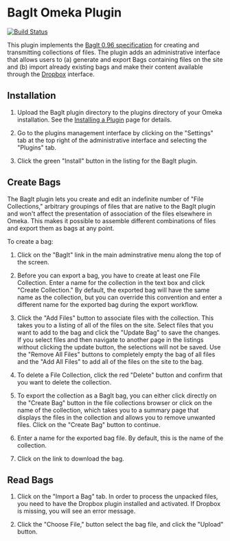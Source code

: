 # BagIt Omeka Plugin

[![Build
Status](https://secure.travis-ci.org/scholarslab/BagItPlugin.png)](http://travis-ci.org/scholarslab/BagItPlugin)

This plugin implements the [BagIt 0.96 specification] for creating and
transmitting collections
of files. The plugin adds an administrative interface that allows users
to (a) generate and export Bags containing files on the site and (b)
import already existing bags and make their content available through
the [Dropbox] interface.

[BagIt 0.96 specification]: https://wiki.ucop.edu/display/Curation/BagIt 
[Dropbox]: http://omeka.org/codex/Plugins/Dropbox

## Installation

1. Upload the BagIt plugin directory to the plugins directory of your
   Omeka installation. See the [Installing a Plugin] page for details.

[Installing a Plugin]: http://omeka.org/codex/Installing_a_Plugin

2. Go to the plugins management interface by clicking on the "Settings"
   tab at the top right of the administrative interface and selecting
the "Plugins" tab.

3. Click the green "Install" button in the listing for the BagIt plugin.

## Create Bags

The BagIt plugin lets you create and edit an indefinite
number of "File Collections," arbitrary groupings of files that are native to the BagIt plugin and won't affect the presentation of association of the files elsewhere in Omeka. This makes it possible to assemble  different
combinations of files and export them as bags at any point.

To create a bag:

1. Click on the "BagIt" link in the main adminstrative menu along the
   top of the screen.

2. Before you can export a bag, you have to create at least one File
   Collection. Enter a name for the collection in the text box and click
"Create Collection." By default, the exported bag will have the same
name as the collection, but you can override this convention and enter a
different name for the exported bag during the export workflow.

3. Click the "Add Files" button to associate files with the collection.
   This takes you to a listing of all of the files on the site. Select
files that you want to add to the bag and click the "Update Bag" to save
the changes. If you select files and then navigate to another page in
the listings without clicking the update button, the selections will not be saved. Use the "Remove All Files" buttons to completely empty the bag of all files and the "Add All Files" to add all of the files on the site to the bag.

4. To delete a File Collection, click the red "Delete" button and
   confirm that you want to delete the collection.

5. To export the collection as a BagIt bag, you can either click
   directly on the "Create Bag" button in the file collections browser
or click on the name of the collection, which takes you to a summary
page that displays the files in the collection and allows you to remove
unwanted files. Click on the "Create Bag" button to continue.

5. Enter a name for the exported bag file. By default, this is the name
   of the collection.

6. Click on the link to download the bag.

## Read Bags

1. Click on the "Import a Bag" tab. In order to process the unpacked
   files, you need to have the Dropbox plugin installed and activated.
If Dropbox is missing, you will see an error message.

2. Click the "Choose File," button  select the bag file, and click the
   "Upload" button.
